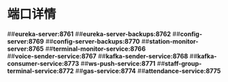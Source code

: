 # 端口详情
 ##**eureka-server:8761**
 ##**eureka-server-backups:8762**
 ##**config-server:8769**
 ##**config-server-backups:8770**
 ##**station-monitor-server:8765**
 ##**terminal-monitor-service:8766**   
 ##**voice-sender-service:8767**
 ##**kafka-sender-service:8768**
 ##**kafka-consumer-service:8773**
 ##**ws-push-service:8771**
 ##**staff-group-terminal-service:8772**
 ##**gas-service:8774**
 ##**attendance-service:8775**

